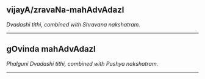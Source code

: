 ## vijayA/zravaNa-mahAdvAdazI
_Dvadashi tithi, combined with Shravana nakshatram._

---
## gOvinda mahAdvAdazI
_Phalguni Dvadashi tithi, combined with Pushya nakshatram._

---
